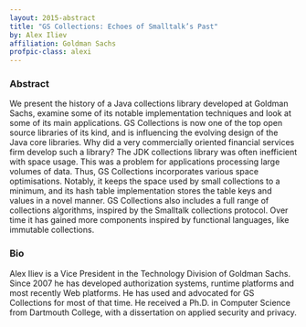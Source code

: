 ```yaml
---
layout: 2015-abstract
title: "GS Collections: Echoes of Smalltalk’s Past"
by: Alex Iliev
affiliation: Goldman Sachs
profpic-class: alexi
---
```


### Abstract

We present the history of a Java collections library developed at Goldman Sachs, examine some of its notable implementation techniques and look at some of its main applications. GS Collections is now one of the top open source libraries of its kind, and is influencing the evolving design of the Java core libraries. Why did a very commercially oriented financial services firm develop such a library? The JDK collections library was often inefficient with space usage. This was a problem for applications processing large volumes of data. Thus, GS Collections incorporates various space optimisations. Notably, it keeps the space used by small collections to a minimum, and its hash table implementation stores the table keys and values in a novel manner. GS Collections also includes a full range of collections algorithms, inspired by the Smalltalk collections protocol. Over time it has gained more components inspired by functional languages, like immutable collections.

### Bio

Alex Iliev is a Vice President in the Technology Division of Goldman Sachs. Since 2007 he has developed authorization systems, runtime platforms and most recently Web platforms. He has used and advocated for GS Collections for most of that time. He received a Ph.D. in Computer Science from Dartmouth College, with a dissertation on applied security and privacy.